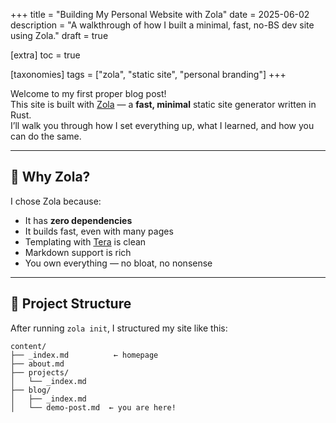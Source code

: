 +++
title = "Building My Personal Website with Zola"
date = 2025-06-02
description = "A walkthrough of how I built a minimal, fast, no-BS dev site using Zola."
draft = true

[extra]
toc = true

[taxonomies] 
tags = ["zola", "static site", "personal branding"]
+++

Welcome to my first proper blog post!  
This site is built with [Zola](https://www.getzola.org) — a **fast, minimal** static site generator written in Rust.  
I’ll walk you through how I set everything up, what I learned, and how you can do the same.

---

## 🚀 Why Zola?

I chose Zola because:

- It has **zero dependencies**
- It builds fast, even with many pages
- Templating with [Tera](https://tera.netlify.app/docs/) is clean
- Markdown support is rich
- You own everything — no bloat, no nonsense

---

## 📁 Project Structure

After running `zola init`, I structured my site like this:

```text
content/
├── _index.md          ← homepage
├── about.md
├── projects/
│   └── _index.md
├── blog/
│   ├── _index.md
│   └── demo-post.md  ← you are here!
```

